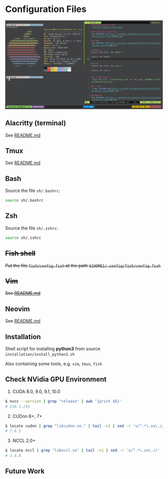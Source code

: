 # Configuration Files
![tmux](./figures/tmux.png)

## Alacritty (terminal)
See [README.md](https://github.com/hankchen1728/dotfiles/blob/master/alacritty/README.md)

## Tmux
See [README.md](https://github.com/hankchen1728/dotfiles/blob/master/tmux/README.md)

## Bash
Source the file `sh/.bashrc`:
```sh
source sh/.bashrc
```

## Zsh
Source the file `sh/.zshrc`:
```sh
source sh/.zshrc
```

## ~~Fish shell~~
~~Put the file `fish/config.fish` at the path `${HOME}/.config/fish/config.fish`~~

## ~~Vim~~
~~See [README.md](https://github.com/hankchen1728/dotfiles/blob/master/vim/README.md)~~

## Neovim
See [README.md](https://github.com/hankchen1728/dotfiles/blob/master/nvim/README.md)

## Installation
Shell script for installing **python3** from source `installation/install_python3.sh`

Also containing some tools, e.g. `vim`, `tmux`, `fish`

## Check NVidia GPU Environment
1. CUDA 8.0, 9.0, 9.1, 10.0
```sh
$ nvcc --version | grep "release" | awk '{print $6}'
# V10.1.243
```
2. CUDnn 6+, 7+
```sh
$ locate cudnn | grep "libcudnn.so." | tail -n1 | sed -r 's/^.*\.so\.//'
# 7.6.5
```
3. NCCL 2.0+
```sh
$ locate nccl | grep "libnccl.so" | tail -n1 | sed -r 's/^.*\.so\.//'
# 2.4.8
```

## Future Work
